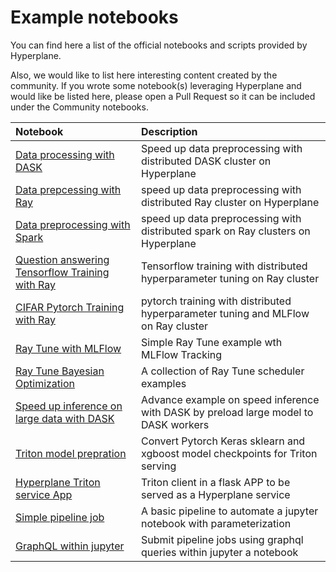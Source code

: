 # Example notebooks
You can find here a list of the official notebooks and scripts provided by Hyperplane.

Also, we would like to list here interesting content created by the community. If you wrote some notebook(s) leveraging Hyperplane and would like be listed here, please open a Pull Request so it can be included under the Community notebooks.

| Notebook         | Description                                         |
| :----------------| :--------------------------------------------------------------------------- |
| [Data processing with DASK](https://github.com/neopilotai/devlabs/blob/main/example/example_notebooks/data_prep/dask_group_sort.ipynb) | Speed up data preprocessing with distributed DASK cluster on Hyperplane | 
| [Data prepcessing with Ray](https://github.com/neopilotai/devlabs/blob/main/example/example_notebooks/data_prep/ray_data_processing.ipynb) | speed up data preprocessing with distributed Ray cluster on Hyperplane | 
| [Data preprocessing with Spark](https://github.com/neopilotai/devlabs/blob/main/example/example_notebooks/data_prep/spark_on_ray_data_processing.ipynb) | speed up data preprocessing with distributed spark on Ray clusters on Hyperplane | 
| [Question answering Tensorflow Training with Ray ](https://github.com/neopilotai/devlabs/blob/main/example/example_notebooks/training/ray_tf_nlp.ipynb) | Tensorflow training with distributed hyperparameter tuning on Ray cluster |
| [CIFAR Pytorch Training with Ray ](https://github.com/neopilotai/devlabs/blob/main/example/example_notebooks/training/ray_training_torch.ipynb) | pytorch training with distributed hyperparameter tuning and MLFlow on Ray cluster |
| [Ray Tune with MLFlow](https://github.com/neopilotai/devlabs/blob/main/example/example_notebooks/training/ray_mlflow.ipynb) | Simple Ray Tune example wth MLFlow Tracking |
| [Ray Tune Bayesian Optimization](https://github.com/neopilotai/devlabs/blob/main/example/example_notebooks/training/ray_tune_demo.ipynb) | A collection of Ray Tune scheduler examples |
| [Speed up inference on large data with DASK ](https://github.com/neopilotai/devlabs/blob/main/example/example_notebooks/inference/batch_inference) | Advance example on speed inference with DASK by preload large model to DASK workers |
| [Triton model prepration ](https://github.com/neopilotai/devlabs/tree/main/examples/example_notebooks/serving/triton) | Convert Pytorch Keras sklearn and xgboost model checkpoints for Triton serving |
| [Hyperplane Triton service App ](https://github.com/neopilotai/devlabs/tree/main/examples/example_notebooks/serving/triton) | Triton client in a flask APP to be served as a Hyperplane service|
| [Simple pipeline job ](https://github.com/neopilotai/devlabs/tree/main/examples/example_notebooks/pipelines/a_simple_pipelinen) | A basic pipeline to automate a jupyter notebook with parameterization |
| [GraphQL within jupyter ](https://github.com/neopilotai/devlabs/blob/main/example/example_notebooks/utils/submit_graphql_with_python.ipynb) | Submit pipeline jobs using graphql queries within jupyter a notebook

